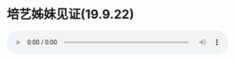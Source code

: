 # 培艺姊妹见证(19.9.22)

<audio style="width: 100%;" preload="false" controls controlslist="nodownload"><source src="//file.simai.life/audio/mp3/old/27654.mp3" type="audio/mpeg">Your browser does not support the audio element.</audio>


